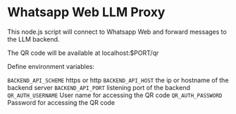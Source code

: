 # Whatsapp Web LLM Proxy

This node.js script will connect to Whatsapp Web and forward messages to the LLM backend.

The QR code will be available at localhost:$PORT/qr

Define environment variables:

`BACKEND_API_SCHEME` https or http
`BACKEND_API_HOST` the ip or hostname of the backend server
`BACKEND_API_PORT` listening port of the backend
`QR_AUTH_USERNAME` User name for accessing the QR code
`QR_AUTH_PASSWORD` Password for accessing the QR code

